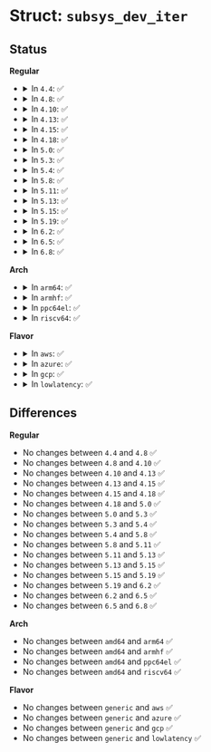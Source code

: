 # Struct: <code>subsys_dev_iter</code>

## Status
<b>Regular</b>
<ul>
<li>
<details>
<summary>In <code>4.4</code>: ✅</summary>

```c
struct subsys_dev_iter {
    struct klist_iter ki;
    const struct device_type *type;
};
```
</details>
</li>
<li>
<details>
<summary>In <code>4.8</code>: ✅</summary>

```c
struct subsys_dev_iter {
    struct klist_iter ki;
    const struct device_type *type;
};
```
</details>
</li>
<li>
<details>
<summary>In <code>4.10</code>: ✅</summary>

```c
struct subsys_dev_iter {
    struct klist_iter ki;
    const struct device_type *type;
};
```
</details>
</li>
<li>
<details>
<summary>In <code>4.13</code>: ✅</summary>

```c
struct subsys_dev_iter {
    struct klist_iter ki;
    const struct device_type *type;
};
```
</details>
</li>
<li>
<details>
<summary>In <code>4.15</code>: ✅</summary>

```c
struct subsys_dev_iter {
    struct klist_iter ki;
    const struct device_type *type;
};
```
</details>
</li>
<li>
<details>
<summary>In <code>4.18</code>: ✅</summary>

```c
struct subsys_dev_iter {
    struct klist_iter ki;
    const struct device_type *type;
};
```
</details>
</li>
<li>
<details>
<summary>In <code>5.0</code>: ✅</summary>

```c
struct subsys_dev_iter {
    struct klist_iter ki;
    const struct device_type *type;
};
```
</details>
</li>
<li>
<details>
<summary>In <code>5.3</code>: ✅</summary>

```c
struct subsys_dev_iter {
    struct klist_iter ki;
    const struct device_type *type;
};
```
</details>
</li>
<li>
<details>
<summary>In <code>5.4</code>: ✅</summary>

```c
struct subsys_dev_iter {
    struct klist_iter ki;
    const struct device_type *type;
};
```
</details>
</li>
<li>
<details>
<summary>In <code>5.8</code>: ✅</summary>

```c
struct subsys_dev_iter {
    struct klist_iter ki;
    const struct device_type *type;
};
```
</details>
</li>
<li>
<details>
<summary>In <code>5.11</code>: ✅</summary>

```c
struct subsys_dev_iter {
    struct klist_iter ki;
    const struct device_type *type;
};
```
</details>
</li>
<li>
<details>
<summary>In <code>5.13</code>: ✅</summary>

```c
struct subsys_dev_iter {
    struct klist_iter ki;
    const struct device_type *type;
};
```
</details>
</li>
<li>
<details>
<summary>In <code>5.15</code>: ✅</summary>

```c
struct subsys_dev_iter {
    struct klist_iter ki;
    const struct device_type *type;
};
```
</details>
</li>
<li>
<details>
<summary>In <code>5.19</code>: ✅</summary>

```c
struct subsys_dev_iter {
    struct klist_iter ki;
    const struct device_type *type;
};
```
</details>
</li>
<li>
<details>
<summary>In <code>6.2</code>: ✅</summary>

```c
struct subsys_dev_iter {
    struct klist_iter ki;
    const struct device_type *type;
};
```
</details>
</li>
<li>
<details>
<summary>In <code>6.5</code>: ✅</summary>

```c
struct subsys_dev_iter {
    struct klist_iter ki;
    const struct device_type *type;
};
```
</details>
</li>
<li>
<details>
<summary>In <code>6.8</code>: ✅</summary>

```c
struct subsys_dev_iter {
    struct klist_iter ki;
    const struct device_type *type;
};
```
</details>
</li>
</ul>
<b>Arch</b>
<ul>
<li>
<details>
<summary>In <code>arm64</code>: ✅</summary>

```c
struct subsys_dev_iter {
    struct klist_iter ki;
    const struct device_type *type;
};
```
</details>
</li>
<li>
<details>
<summary>In <code>armhf</code>: ✅</summary>

```c
struct subsys_dev_iter {
    struct klist_iter ki;
    const struct device_type *type;
};
```
</details>
</li>
<li>
<details>
<summary>In <code>ppc64el</code>: ✅</summary>

```c
struct subsys_dev_iter {
    struct klist_iter ki;
    const struct device_type *type;
};
```
</details>
</li>
<li>
<details>
<summary>In <code>riscv64</code>: ✅</summary>

```c
struct subsys_dev_iter {
    struct klist_iter ki;
    const struct device_type *type;
};
```
</details>
</li>
</ul>
<b>Flavor</b>
<ul>
<li>
<details>
<summary>In <code>aws</code>: ✅</summary>

```c
struct subsys_dev_iter {
    struct klist_iter ki;
    const struct device_type *type;
};
```
</details>
</li>
<li>
<details>
<summary>In <code>azure</code>: ✅</summary>

```c
struct subsys_dev_iter {
    struct klist_iter ki;
    const struct device_type *type;
};
```
</details>
</li>
<li>
<details>
<summary>In <code>gcp</code>: ✅</summary>

```c
struct subsys_dev_iter {
    struct klist_iter ki;
    const struct device_type *type;
};
```
</details>
</li>
<li>
<details>
<summary>In <code>lowlatency</code>: ✅</summary>

```c
struct subsys_dev_iter {
    struct klist_iter ki;
    const struct device_type *type;
};
```
</details>
</li>
</ul>

## Differences
<b>Regular</b>
<ul>
<li>
No changes between <code>4.4</code> and <code>4.8</code> ✅
</li>
<li>
No changes between <code>4.8</code> and <code>4.10</code> ✅
</li>
<li>
No changes between <code>4.10</code> and <code>4.13</code> ✅
</li>
<li>
No changes between <code>4.13</code> and <code>4.15</code> ✅
</li>
<li>
No changes between <code>4.15</code> and <code>4.18</code> ✅
</li>
<li>
No changes between <code>4.18</code> and <code>5.0</code> ✅
</li>
<li>
No changes between <code>5.0</code> and <code>5.3</code> ✅
</li>
<li>
No changes between <code>5.3</code> and <code>5.4</code> ✅
</li>
<li>
No changes between <code>5.4</code> and <code>5.8</code> ✅
</li>
<li>
No changes between <code>5.8</code> and <code>5.11</code> ✅
</li>
<li>
No changes between <code>5.11</code> and <code>5.13</code> ✅
</li>
<li>
No changes between <code>5.13</code> and <code>5.15</code> ✅
</li>
<li>
No changes between <code>5.15</code> and <code>5.19</code> ✅
</li>
<li>
No changes between <code>5.19</code> and <code>6.2</code> ✅
</li>
<li>
No changes between <code>6.2</code> and <code>6.5</code> ✅
</li>
<li>
No changes between <code>6.5</code> and <code>6.8</code> ✅
</li>
</ul>
<b>Arch</b>
<ul>
<li>
No changes between <code>amd64</code> and <code>arm64</code> ✅
</li>
<li>
No changes between <code>amd64</code> and <code>armhf</code> ✅
</li>
<li>
No changes between <code>amd64</code> and <code>ppc64el</code> ✅
</li>
<li>
No changes between <code>amd64</code> and <code>riscv64</code> ✅
</li>
</ul>
<b>Flavor</b>
<ul>
<li>
No changes between <code>generic</code> and <code>aws</code> ✅
</li>
<li>
No changes between <code>generic</code> and <code>azure</code> ✅
</li>
<li>
No changes between <code>generic</code> and <code>gcp</code> ✅
</li>
<li>
No changes between <code>generic</code> and <code>lowlatency</code> ✅
</li>
</ul>
